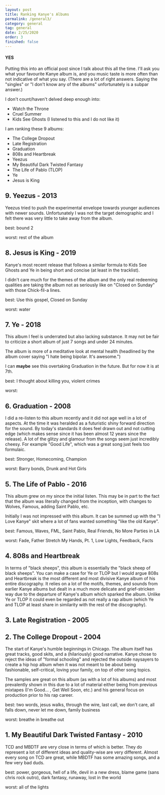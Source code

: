 ```yaml
---
layout: post
title: Ranking Kanye's Albums
permalink: /general3/
category: general
tag: general
date: 2/25/2020
order: 3
finished: false
---
```


#### YES

Putting this into an official post since I talk about this all the time. I'll ask you what your favourite Kanye album is, and you music taste is more often than not indicative of what you say. (There are a lot of right answers. Saying the "singles" or "I don't know any of the albums" unfortunately is a subpar answer.)

I don't count/haven't delved deep enough into:
- Watch the Throne
- Cruel Summer
- Kids See Ghosts (I listened to this and I do not like it)

I am ranking these 9 albums:
- The College Dropout
- Late Registration
- Graduation
- 808s and Heartbreak
- Yeezus
- My Beautiful Dark Twisted Fantasy
- The Life of Pablo (TLOP)
- Ye
- Jesus is King

## 9. Yeezus - 2013

Yeezus tried to push the experimental envelope towards younger audiences with newer sounds. Unfortunately I was not the target demographic and I felt there was very little to take away from the album.

best: bound 2

worst: rest of the album

## 8. Jesus is King - 2019

Kanye's most recent release that follows a similar formula to Kids See Ghosts and Ye in being short and concise (at least in the tracklist).

I didn't care much for the themes of the album and the only real redeeming qualities are taking the album not as seriously like on "Closed on Sunday" with those Chick-fil-a lines.

best: Use this gospel, Closed on Sunday

worst: water

## 7. Ye - 2018

This album I feel is underrated but also lacking substance. It may not be fair to criticize a short album of just 7 songs and under 24 minutes.

The album is more of a meditative look at mental health (headlined by the album cover saying "I hate being bipolar. It's awesome.")

I can __maybe__ see this overtaking Graduation in the future. But for now it is at 7th.

best: I thought about killing you, violent crimes

worst:

## 6. Graduation - 2008

I did a re-listen to this album recently and it did not age well in a lot of aspects. At the time it was heralded as a futuristic shiny forward direction for the sound. By today's standards it does feel drawn out and not cutting edge (which makes sense since it has been almost 12 years since the release). A lot of the glitzy and glamour from the songs seem just incredibly cheesy. For example "Good Life", which was a great song just feels too formulaic.

best: Stronger, Homecoming, Champion

worst: Barry bonds, Drunk and Hot Girls

## 5. The Life of Pablo - 2016

This album grew on my since the initial listen. This may be in part to the fact that the album was literally changed from the inception, with changes to Wolves, Famous, adding Saint Pablo, etc.

Initially I was not impressed with this album. It can be summed up with the "I Love Kanye" skit where a lot of fans wanted something "like the old Kanye".

best: Famous, Waves, FML, Saint Pablo, Real Friends, No More Parties in LA

worst: Fade, Father Stretch My Hands, Pt. 1, Low Lights, Feedback, Facts

## 4. 808s and Heartbreak

In terms of "black sheeps", this album is essentially the "black sheep of black sheeps". You can make a case for Ye or TLOP but I would argue 808s and Heartbreak is the most different and most divisive Kanye album of his entire discography. It relies on a lot of the motifs, themes, and sounds from earlier Kanye albums but dealt in a much more delicate and grief-stricken way due to the departure of Kanye's album which sparked the album. Unlike Ye or TLOP it could even be regarded as not really a rap album (which Ye and TLOP at least share in similarity with the rest of the discography).



## 3. Late Registration - 2005



## 2. The College Dropout - 2004

The start of Kanye's humble beginnings in Chicago. The album itself has great tracks, good skits, and a (hilariously) good narrative. Kanye chose to reject the ideas of "formal schooling" and rejected the outside naysayers to create a hip hop album when it was not meant to be about being fashionable, self-critical, loving your family, on top of other song topics.

The samples are great on this album (as with a lot of his albums) and most prevalently shown in this due to a lot of material either being from previous mixtapes (I'm Good...	, Get Well Soon, etc.) and his general focus on production prior to his rap career.

best: two words, jesus walks, through the wire, last call, we don't care, all falls down, never let me down, family business

worst: breathe in breathe out

## 1. My Beautiful Dark Twisted Fantasy - 2010

TCD and MBDTF are very close in terms of which is better. They do represent a lot of different ideas and quality-wise are very different. Almost every song on TCD are great, while MBDTF has some amazing songs, and a few very bad duds.



best: power, gorgeous, hell of a life, devil in a new dress, blame game (sans chris rock outro), dark fantasy, runaway, lost in the world

worst: all of the lights
